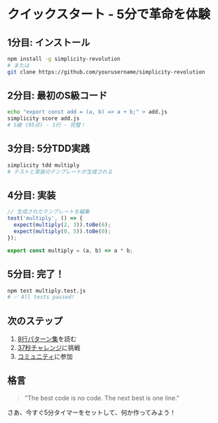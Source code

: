 # クイックスタート - 5分で革命を体験

## 1分目: インストール
```bash
npm install -g simplicity-revolution
# または
git clone https://github.com/yourusername/simplicity-revolution
```

## 2分目: 最初のS級コード
```bash
echo "export const add = (a, b) => a + b;" > add.js
simplicity score add.js
# S級 (95点) - 1行 - 完璧！
```

## 3分目: 5分TDD実践
```bash
simplicity tdd multiply
# テストと実装のテンプレートが生成される
```

## 4分目: 実装
```javascript
// 生成されたテンプレートを編集
test('multiply', () => {
  expect(multiply(2, 3)).toBe(6);
  expect(multiply(0, 5)).toBe(0);
});

export const multiply = (a, b) => a * b;
```

## 5分目: 完了！
```bash
npm test multiply.test.js
# ✅ All tests passed!
```

## 次のステップ

1. [8行パターン集](../patterns/8-line-patterns.md)を読む
2. [37秒チャレンジ](../examples/37-seconds-miracle.md)に挑戦
3. [コミュニティ](https://discord.gg/simplicity)に参加

## 格言

> "The best code is no code. The next best is one line."

さあ、今すぐ5分タイマーをセットして、何か作ってみよう！